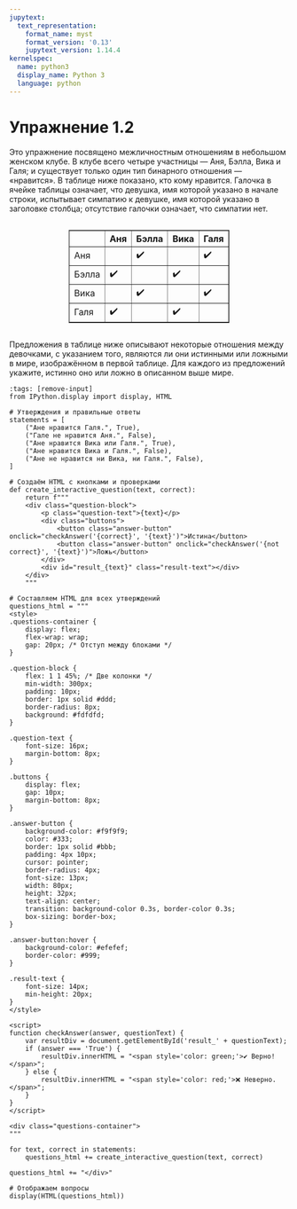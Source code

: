 ```yaml
---
jupytext:
  text_representation:
    format_name: myst
    format_version: '0.13'
    jupytext_version: 1.14.4
kernelspec:
  name: python3
  display_name: Python 3
  language: python
---
```


# Упражнение 1.2

Это упражнение посвящено межличностным отношениям в небольшом женском клубе. В клубе всего четыре участницы — Аня, Бэлла, Вика и Галя; и существует только один тип бинарного отношения — «нравится». В таблице ниже показано, кто кому нравится. Галочка в ячейке таблицы означает, что девушка, имя которой указано в начале строки, испытывает симпатию к девушке, имя которой указано в заголовке столбца; отсутствие галочки означает, что симпатии нет.

<div style="text-align: center;">
  <div style="display: inline-block;">
    <table border="1" cellpadding="5" cellspacing="0" style="border-collapse: collapse;">
      <thead>
        <tr>
          <th></th>
          <th>Аня</th>
          <th>Бэлла</th>
          <th>Вика</th>
          <th>Галя</th>
        </tr>
      </thead>
      <tbody>
        <tr>
          <td>Аня</td>
          <td></td>
          <td>✔️</td>
          <td></td>
          <td>✔️</td>
        </tr>
        <tr>
          <td>Бэлла</td>
          <td>✔️</td>
          <td></td>
          <td>✔️</td>
          <td></td>
        </tr>
        <tr>
          <td>Вика</td>
          <td></td>
          <td>✔️</td>
          <td></td>
          <td>✔️</td>
        </tr>
        <tr>
          <td>Галя</td>
          <td>✔️</td>
          <td></td>
          <td>✔️</td>
          <td></td>
        </tr>
      </tbody>
    </table>
  </div>
</div>

Предложения в таблице ниже описывают некоторые отношения между девочками, с указанием того, являются ли они истинными или ложными в мире, изображённом в первой таблице. Для каждого из предложений укажите, истинно оно или ложно в описанном выше мире.

```{code-cell} python3
:tags: [remove-input]
from IPython.display import display, HTML

# Утверждения и правильные ответы
statements = [
    ("Ане нравится Галя.", True),
    ("Гале не нравится Аня.", False),
    ("Ане нравится Вика или Галя.", True),
    ("Ане нравится Вика и Галя.", False),
    ("Ане не нравится ни Вика, ни Галя.", False),
]

# Создаём HTML с кнопками и проверками
def create_interactive_question(text, correct):
    return f"""
    <div class="question-block">
        <p class="question-text">{text}</p>
        <div class="buttons">
            <button class="answer-button" onclick="checkAnswer('{correct}', '{text}')">Истина</button>
            <button class="answer-button" onclick="checkAnswer('{not correct}', '{text}')">Ложь</button>
        </div>
        <div id="result_{text}" class="result-text"></div>
    </div>
    """

# Составляем HTML для всех утверждений
questions_html = """
<style>
.questions-container {
    display: flex;
    flex-wrap: wrap;
    gap: 20px; /* Отступ между блоками */
}

.question-block {
    flex: 1 1 45%; /* Две колонки */
    min-width: 300px;
    padding: 10px;
    border: 1px solid #ddd;
    border-radius: 8px;
    background: #fdfdfd;
}

.question-text {
    font-size: 16px;
    margin-bottom: 8px;
}

.buttons {
    display: flex;
    gap: 10px;
    margin-bottom: 8px;
}

.answer-button {
    background-color: #f9f9f9;
    color: #333;
    border: 1px solid #bbb;
    padding: 4px 10px;
    cursor: pointer;
    border-radius: 4px;
    font-size: 13px;
    width: 80px;
    height: 32px;
    text-align: center;
    transition: background-color 0.3s, border-color 0.3s;
    box-sizing: border-box;
}

.answer-button:hover {
    background-color: #efefef;
    border-color: #999;
}

.result-text {
    font-size: 14px;
    min-height: 20px;
}
</style>

<script>
function checkAnswer(answer, questionText) {
    var resultDiv = document.getElementById('result_' + questionText);
    if (answer === 'True') {
        resultDiv.innerHTML = "<span style='color: green;'>✔️ Верно!</span>";
    } else {
        resultDiv.innerHTML = "<span style='color: red;'>❌ Неверно.</span>";
    }
}
</script>

<div class="questions-container">
"""

for text, correct in statements:
    questions_html += create_interactive_question(text, correct)

questions_html += "</div>"

# Отображаем вопросы
display(HTML(questions_html))
```
